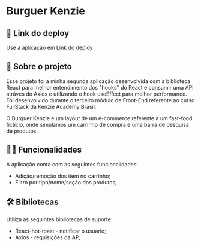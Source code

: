 
# Burguer Kenzie

## 📲 Link do deploy

Use a aplicação em [Link do deploy](https://react-entrega-s1-hamburgueria-da-kenzie-vagnermengali.vercel.app/) 

## 📑 Sobre o projeto


Esse projeto foi a minha segunda aplicação desenvolvida com a biblioteca React para melhor entendimento dos "hooks" do React e consumir uma API atráves do Axios e utilizando o hook useEffect para melhor performance. Foi desenvolvido durante o terceiro módulo de Front-End referente ao curso FullStack da Kenzie Academy Brasil.

O Burguer Kenzie e um layout de um e-commerce referente a um fast-food fictício, onde simulamos um carrinho de compra e uma barra de pesquisa de produtos.

## ✍🏻 Funcionalidades

A aplicação conta com as seguintes funcionalidades:

- Adição/remoção dos item no carrinho;
- Filtro por tipo/nome/seção dos produtos;

## 🛠 Bibliotecas

Utiliza as seguintes bibliotecas de suporte:

- React-hot-toast - notificar o usuario;
- Axios - requisições da AP;
   
